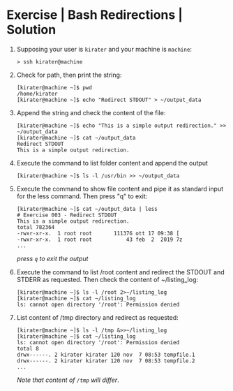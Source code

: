 # Exercise | Bash Redirections | Solution

1. Supposing your user is `kirater` and your machine is `machine`:

   ```console
   > ssh kirater@machine
   ```

2. Check for path, then print the string:

   ```console
   [kirater@machine ~]$ pwd
   /home/kirater
   [kirater@machine ~]$ echo "Redirect STDOUT" > ~/output_data
   ```

3. Append the string and check the content of the file:

   ```console
   [kirater@machine ~]$ echo "This is a simple output redirection." >> ~/output_data
   [kirater@machine ~]$ cat ~/output_data
   Redirect STDOUT
   This is a simple output redirection.
   ```

4. Execute the command to list folder content and append the output

   ```console
   [kirater@machine ~]$ ls -l /usr/bin >> ~/output_data
   ```

5. Execute the command to show file content and pipe it as standard input
   for the less command.
   Then press "q" to exit:

   ```console
   [kirater@machine ~]$ cat ~/output_data | less
   # Exercise 003 - Redirect STDOUT
   This is a simple output redirection.
   total 782364
   -rwxr-xr-x.  1 root root       111376 ott 17 09:38 [
   -rwxr-xr-x.  1 root root           43 feb  2  2019 7z
   ...
   ```

   *press `q` to exit the output*

6. Execute the command to list /root content and redirect the STDOUT
   and STDERR as requested.
   Then check the content of ~/listing_log:

   ```console
   [kirater@machine ~]$ ls -l /root 2>~/listing_log
   [kirater@machine ~]$ cat ~/listing_log
   ls: cannot open directory '/root': Permission denied
   ```

7. List content of /tmp directory and redirect as requested:

   ```console
   [kirater@machine ~]$ ls -l /tmp &>>~/listing_log
   [kirater@machine ~]$ cat ~/listing_log
   ls: cannot open directory '/root': Permission denied
   total 8
   drwx------. 2 kirater kirater 120 nov  7 08:53 tempfile.1
   drwx------. 2 kirater kirater 120 nov  7 08:53 tempfile.2
   ...
   ```

   *Note that content of `/tmp` will differ*.
